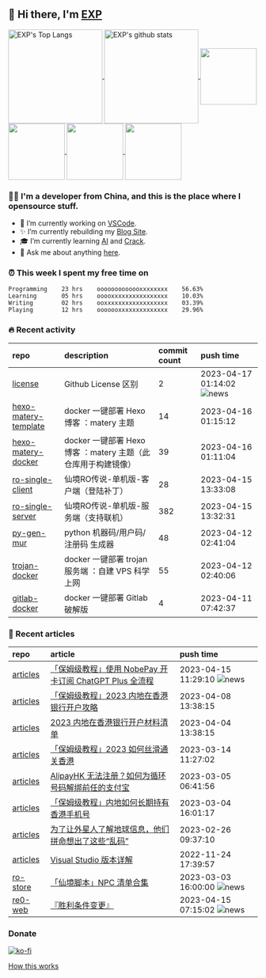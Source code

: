 ## 👋  Hi there, I'm [EXP](https://exp-blog.com)

<!--BGN_SECTION:github-readme-stats-->
<a href="https://exp-blog.com" target="_blank">
  <img height="190" align="center" src="https://github-readme-stats.vercel.app/api/top-langs/?username=lyy289065406&hide=HTML,CSS,TSQL&theme=great-gatsby" alt="EXP's Top Langs" />
</a>
<a href="https://exp-blog.com" target="_blank">
  <img height="190" align="center" src="https://github-readme-stats.vercel.app/api?username=lyy289065406&count_private=true&show_icons=true&theme=nightowl" alt="EXP's github stats" />
</a>



<a href="https://exp-blog.com" target="_blank">
  <img height="114" align="center" src="https://github-readme-stats.vercel.app/api/pin/?username=lyy289065406&repo=articles&theme=nord" />
</a>

<a href="https://github.com/lyy289065406/threat-broadcast" target="_blank">
  <img height="114" align="center" src="https://github-readme-stats.vercel.app/api/pin/?username=lyy289065406&repo=threat-broadcast&theme=nord" />
</a>

<a href="https://github.com/lyy289065406/CTF-Solving-Reports" target="_blank">
  <img height="114" align="center" src="https://github-readme-stats.vercel.app/api/pin/?username=lyy289065406&repo=CTF-Solving-Reports&theme=nord" />
</a>

<a href="https://github.com/lyy289065406/POJ-Solving-Reports" target="_blank">
  <img height="114" align="center" src="https://github-readme-stats.vercel.app/api/pin/?username=lyy289065406&repo=POJ-Solving-Reports&theme=nord" />
</a>

<!--END_SECTION:github-readme-stats-->



### 👨‍💻  I'm a developer from China, and this is the place where I opensource stuff.
<!--BGN_SECTION:introduction-->
- 🐾 I’m currently working on [VSCode](https://code.visualstudio.com/).
- ✨ I’m currently rebuilding my [Blog Site](https://github.com/lyy289065406/hexo-blog).
- 🎓 I’m currently learning [AI](https://github.com/lyy289065406/AI-visual-training-cheater) and [Crack](https://github.com/lyy289065406/crack-notes).
- 💬 Ask me about anything [here](https://github.com/lyy289065406/lyy289065406/issues).
<!--BGN_SECTION:introduction-->



### ⏰  This week I spent my free time on
<!-- BGN_SECTION:weektime -->
```text
Programming    23 hrs    ooooooooooooxxxxxxxx    56.63%
Learning       05 hrs    ooooxxxxxxxxxxxxxxxx    10.03%
Writing        02 hrs    ooxxxxxxxxxxxxxxxxxx    03.39%
Playing        12 hrs    ooooooxxxxxxxxxxxxxx    29.96%
```
<!-- END_SECTION:weektime -->



### 🔥  Recent activity
<!-- BGN_SECTION:activity -->
| repo | description | commit count | push time |
|:------|:------|:------|:------|
| [license](https://github.com/lyy289065406/license) | Github License 区别 | 2 | 2023-04-17 01:14:02 ![news](https://github.com/lyy289065406/lyy289065406/blob/master/imgs/new.gif) |
| [hexo-matery-template](https://github.com/lyy289065406/hexo-matery-template) | docker 一键部署 Hexo 博客 ：matery 主题 | 14 | 2023-04-16 01:15:12  |
| [hexo-matery-docker](https://github.com/lyy289065406/hexo-matery-docker) | docker 一键部署 Hexo 博客 ：matery 主题（此仓库用于构建镜像） | 39 | 2023-04-16 01:11:04  |
| [ro-single-client](https://github.com/lyy289065406/ro-single-client) | 仙境RO传说-单机版-客户端（登陆补丁） | 28 | 2023-04-15 13:33:08  |
| [ro-single-server](https://github.com/lyy289065406/ro-single-server) | 仙境RO传说-单机版-服务端（支持联机） | 382 | 2023-04-15 13:32:31  |
| [py-gen-mur](https://github.com/lyy289065406/py-gen-mur) | python 机器码/用户码/注册码 生成器 | 48 | 2023-04-12 02:41:04  |
| [trojan-docker](https://github.com/lyy289065406/trojan-docker) | docker 一键部署 trojan 服务端 ：自建 VPS 科学上网 | 55 | 2023-04-12 02:40:06  |
| [gitlab-docker](https://github.com/lyy289065406/gitlab-docker) | docker 一键部署 Gitlab 破解版 | 4 | 2023-04-11 07:42:37  |
<!-- END_SECTION:activity -->



### 📝  Recent articles
<!-- BGN_SECTION:article -->
| repo | article | push time |
|:------|:------|:------|
| [articles](https://github.com/lyy289065406/articles) | [「保姆级教程」使用 NobePay 开卡订阅 ChatGPT Plus 全流程](https://exp-blog.com/tools/bao-mu-ji-jiao-cheng-shi-yong-nobepay-kai-qia-ding-yue-chatgpt-quan-liu-cheng/) | 2023-04-15 11:29:10 ![news](https://github.com/lyy289065406/lyy289065406/blob/master/imgs/new.gif) |
| [articles](https://github.com/lyy289065406/articles) | [「保姆级教程」2023 内地在香港银行开户攻略](https://exp-blog.com/travel/bao-mu-ji-jiao-cheng-2023-nei-di-zai-xiang-gang-yin-xing-kai-hu-gong-lue/) | 2023-04-08 13:38:15  |
| [articles](https://github.com/lyy289065406/articles) | [2023 内地在香港银行开户材料清单](https://exp-blog.com/travel/2023-nei-di-zai-xiang-gang-yin-xing-kai-hu-cai-liao-qing-dan/) | 2023-04-04 13:38:15  |
| [articles](https://github.com/lyy289065406/articles) | [「保姆级教程」2023 如何丝滑通关香港](https://exp-blog.com/travel/bao-mu-ji-jiao-cheng-2023-ru-he-si-hua-tong-guan-xiang-gang/) | 2023-03-14 11:27:02  |
| [articles](https://github.com/lyy289065406/articles) | [AlipayHK 无法注册？如何为循环号码解绑前任的支付宝](https://exp-blog.com/travel/ru-he-wei-xun-huan-hao-ma-jie-bang-qian-ren-de-alipayhk/) | 2023-03-05 06:41:56  |
| [articles](https://github.com/lyy289065406/articles) | [「保姆级教程」内地如何长期持有香港手机号](https://exp-blog.com/travel/bao-mu-ji-jiao-cheng-nei-di-ru-he-yong-jiu-chi-you-xiang-gang-shou-ji-hao/) | 2023-03-04 16:01:17  |
| [articles](https://github.com/lyy289065406/articles) | [为了让外星人了解地球信息，他们拼命想出了这些“乱码”](https://exp-blog.com/extra/yu-di-wai-wen-ming-gou-tong/) | 2023-02-26 09:37:10  |
| [articles](https://github.com/lyy289065406/articles) | [Visual Studio 版本详解](https://exp-blog.com/tools/visualstudio-ban-ben-xiang-jie/) | 2022-11-24 17:39:57  |
| [ro-store](https://github.com/lyy289065406/ro-store) | [「仙境脚本」NPC 清单合集](https://store.ragnarok.buzz/game/ro/npcs/readme/) | 2023-03-03 16:00:00 ![news](https://github.com/lyy289065406/lyy289065406/blob/master/imgs/new.gif) |
| [re0-web](https://github.com/lyy289065406/re0-web) | [&#x300E;&#x80DC;&#x5229;&#x6761;&#x4EF6;&#x53D8;&#x66F4;&#x300F;](https://rezero.buzz/gitbook/book/markdown/ch/chapter080/01.html) | 2023-04-15 07:15:02 ![news](https://github.com/lyy289065406/lyy289065406/blob/master/imgs/new.gif) |
<!-- END_SECTION:article -->


### Donate

[![ko-fi](https://ko-fi.com/img/githubbutton_sm.svg)](https://ko-fi.com/D1D3I0KL5)



<a align="right" href="https://github.com/lyy289065406/lyy289065406/blob/master/How_this_works.md">How this works</a>

<!-- -------------------------------------- -->
<!-- more emoji : http://emojihomepage.com/ -->
<!-- -------------------------------------- -->

